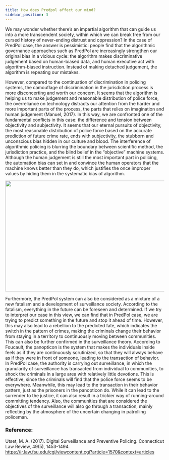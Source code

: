 ```yaml
---
title: How does Predpol affect our mind?
sidebar_position: 3
---
```


We may wonder whether there’s an impartial algorithm that can guide us into a more transcendent society, within which we can break free from our cursed history of never-ending distrust and oppression? In the case of PredPol case, the answer is pessimistic: people find that the algorithmic governance approaches such as PredPol are increasingly strengthen our original bias in a vicious cycle: the algorithm makes discriminative judgement based on human-biased data, and human executive act with algorithm-biased instruction. Instead of making detached judgement, the algorithm is repeating our mistakes.

However, compared to the continuation of discrimination in policing systems, the camouflage of discrimination in the jurisdiction process is more disconcerting and worth our concern. It seems that the algorithm is helping us to make judgement and reasonable distribution of police force, the overreliance on technology distracts our attention from the harder and more important parts of the process, the parts that relies on imagination and human judgement (Manuel, 2017). In this way, we are confronted one of the fundamental conflicts in this case: the difference and tension between objectivity and subjectivity. It seems that our eternal pursuits of objectivity, the most reasonable distribution of police force based on the accurate prediction of future crime rate, ends with subjectivity, the stubborn and unconscious bias hidden in our culture and blood. The interference of algorithmic policing is blurring the boundary between scientific method, the jurisdiction practice, and the blind belief in the “objective” machine systems. Although the human judgement is still the most important part in policing, the automation bias can set in and convince the human operators that the machine knows better than they do, which justifies the once improper values by hiding them in the systematic bias of algorithm. 

<div align='center'>
<img
  src="https://lh3.googleusercontent.com/78uau885uCHTQHjrEqPIGO5L9sJE2ZP2b3FpJtAuz1PHvL0EsMyKJC3394xQyBAfaAb1zEKB3nDALux5dZQ1ioNGBgIJdyL7vrSGhRonuMR34lrVm_odV9s2unA0TrzWrLISlsRl" 
  width = "600" height = "350" alt=""/>
</div>

Furthermore, the PredPol system can also be considered as a mixture of a new fatalism and a development of surveillance society. According to the fatalism, everything in the future can be foreseen and determined. If we try to interpret our case in this view, we can find that in PredPol case, we are trying to predict something in the future and stop it ahead of time. However, this may also lead to a rebellion to the predicted fate, which indicates the switch in the pattern of crimes, making the criminals change their behavior from staying in a territory to continuously moving between communities. This can also be further confirmed in the surveillance theory. According to Foucault, the panopticon is the system that makes the individuals inside feels as if they are continuously scrutinized, so that they will always behave as if they were in front of someone, leading to the transaction of behavior. In PredPol case, the authority is carrying out surveillance, in which the granularity of surveillance has transacted from individual to communities, to shock the criminals in a large area with relatively little devotions. This is effective, since the criminals will find that the police force seems to be everywhere. Meanwhile, this may lead to the transaction in their behavior pattern, just as the prisoners in the panopticon do. While it can lead to the surrender to the justice, it can also result in a trickier way of running-around committing tendency. Also, the communities that are considered the objectives of the surveillance will also go through a transaction, mainly reflecting by the atmosphere of the uncertain changing in patrolling policeman.

### Reference:

Utset, M. A. (2017). Digital Surveillance and Preventive Policing. Connecticut Law Review, 49(5), 1453-1494.  
https://ir.law.fsu.edu/cgi/viewcontent.cgi?article=1570&context=articles


